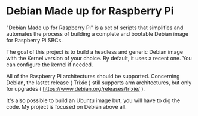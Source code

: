 # Debian Made up for Raspberry Pi
"Debian Made up for Raspberry Pi" is a set of scripts that simplifies and automates the process of building a complete and bootable Debian image for Raspberry Pi SBCs.
 
The goal of this project is to build a headless and generic Debian image with the Kernel version of your choice. By default, it uses a recent one. You can configure the kernel if needed.
 
All of the Raspberry Pi architectures should be supported. Concerning Debian, the lastet release ( Trixie ) still supports arm architectures, but only for upgrades ( https://www.debian.org/releases/trixie/ ). 

It's also possible to build an Ubuntu image but, you will have to dig the code. My project is focused on Debian above all.
